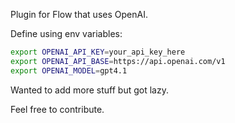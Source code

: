 Plugin for Flow that uses OpenAI.

Define using env variables:

```bash
export OPENAI_API_KEY=your_api_key_here
export OPENAI_API_BASE=https://api.openai.com/v1
export OPENAI_MODEL=gpt4.1
```

Wanted to add more stuff but got lazy.

Feel free to contribute.